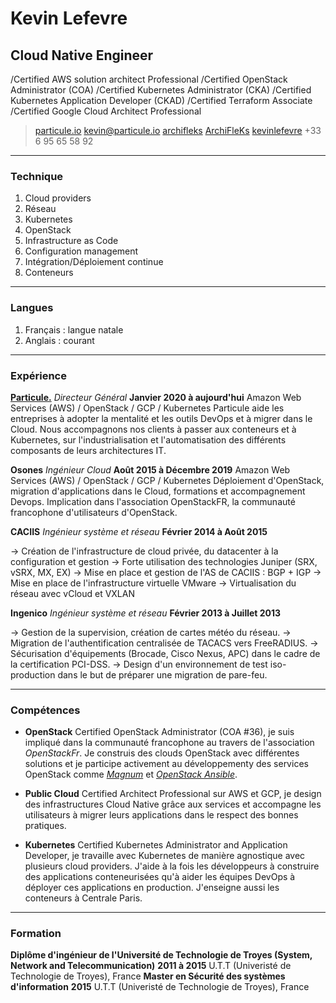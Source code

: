 # Kevin Lefevre
## Cloud Native Engineer

/Certified AWS solution architect Professional
/Certified OpenStack Administrator (COA)
/Certified Kubernetes Administrator (CKA)
/Certified Kubernetes Application Developer (CKAD)
/Certified Terraform Associate
/Certified Google Cloud Architect Professional

> <i class="fa fa-globe" aria-hidden="true"></i> [particule.io](https://particule.io)
> <i class="fa fa-envelope" aria-hidden="true"></i> [kevin@particule.io](mailto:kevin@particule.io)
> <i class="fa fa-github" aria-hidden="true"></i> [archifleks](https://github.com/ArchiFleKs)
> <i class="fa fa-twitter-square" aria-hidden="true"></i> [ArchiFleKs](https://twitter.com/ArchiFleKs)
> <i class="fa fa-linkedin-square" aria-hidden="true"></i> [kevinlefevre](https://fr.linkedin.com/in/kevinlefevre/en)
> <i class="fa fa-phone-square" aria-hidden="true"></i> +33 6 95 65 58 92

------

### Technique

1. Cloud providers
1. Réseau
1. Kubernetes
1. OpenStack
1. Infrastructure as Code
1. Configuration management
1. Intégration/Déploiement continue
1. Conteneurs

------

### Langues

1. Français : langue natale
1. Anglais : courant

------

### Expérience

**[Particule.](https://particule.io)** *Directeur Général* __Janvier 2020 à aujourd'hui__
  Amazon Web Services (AWS) / OpenStack / GCP / Kubernetes
  Particule aide les entreprises à adopter la mentalité et les outils DevOps et
  à migrer dans le Cloud. Nous accompagnons nos clients à passer aux conteneurs
  et à Kubernetes, sur l'industrialisation et l'automatisation des différents
  composants de leurs architectures IT.

**Osones** *Ingénieur Cloud* __Août 2015 à Décembre 2019__
  Amazon Web Services (AWS) / OpenStack / GCP / Kubernetes
  Déploiement d'OpenStack, migration d'applications dans le Cloud, formations et
  accompagnement Devops. Implication dans l'association OpenStackFR, la
  communauté francophone d'utilisateurs d'OpenStack.

**CACIIS** *Ingénieur système et réseau* __Février 2014 à Août 2015__

  -> Création de l'infrastructure de cloud privée, du datacenter à la configuration et gestion
  -> Forte utilisation des technologies Juniper (SRX, vSRX, MX, EX)
  -> Mise en place et gestion de l'AS de CACIIS : BGP + IGP
  -> Mise en place de l'infrastructure virtuelle VMware
  -> Virtualisation du réseau avec vCloud et VXLAN

**Ingenico** *Ingénieur système et réseau* __Février 2013 à Juillet 2013__

  -> Gestion de la supervision, création de cartes météo du réseau.
  -> Migration de l'authentification centralisée de TACACS vers FreeRADIUS.
  -> Sécurisation d'équipements (Brocade, Cisco Nexus, APC) dans le cadre de la certification PCI-DSS.
  -> Design d'un environnement de test iso-production dans le but de préparer une migration de pare-feu.

------

### Compétences

* **OpenStack**
  Certified OpenStack Administrator (COA #36), je suis impliqué dans la
  communauté francophone au travers de l'association *OpenStackFr*. Je construis
  des clouds OpenStack avec différentes solutions et je participe activement au
  développementy des services OpenStack comme
  [*Magnum*](http://docs.openstack.org/developer/magnum/) et [*OpenStack
  Ansible*](http://docs.openstack.org/developer/openstack-ansible/).

* **Public Cloud**
  Certified Architect Professional sur AWS et GCP, je design des infrastructures
  Cloud Native grâce aux services et accompagne les utilisateurs à migrer leurs
  applications dans le respect des bonnes pratiques.

* **Kubernetes**
  Certified Kubernetes Administrator and Application Developer, je travaille
  avec Kubernetes de manière agnostique avec plusieurs cloud providers. J'aide à
  la fois les développeurs à construire des applications conteneurisées qu'à
  aider les équipes DevOps à déployer ces applications en production. J'enseigne
  aussi les conteneurs à Centrale Paris.

------

### Formation

**Diplôme d'ingénieur de l'Université de Technologie de Troyes (System, Network and Telecommunication)** __2011 à 2015__
  U.T.T (Univeristé de Technologie de Troyes), France
**Master en Sécurité des systèmes d'information** __2015__
  U.T.T (Univeristé de Technologie de Troyes), France
